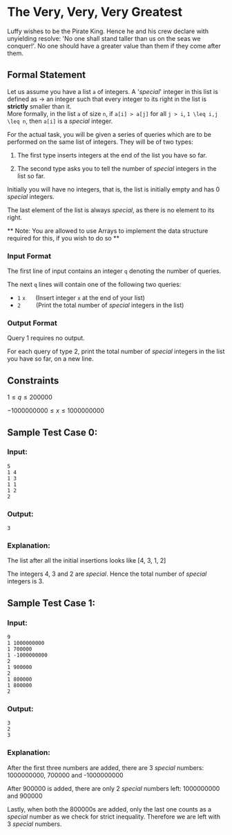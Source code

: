 # The Very, Very, Very Greatest

<!-- # Problem Statement -->

<!----------------------->

Luffy wishes to be the Pirate King. Hence he and his crew declare with unyielding resolve: 'No one shall stand taller than us on the seas we conquer!'. No one should have a greater value than them if they come after them.

## Formal Statement

<!----------------------->

Let us assume you have a list `a` of integers. A '_special_' integer in this list is defined as -> an integer such that every integer to its right in the list is **strictly** smaller than it. <br>
More formally, in the list `a` of size `n`, if `a[i] > a[j]` for all `j > i`, `1 \leq i,j \leq n`, then `a[i]` is a _special_ integer.

For the actual task, you will be given a series of queries which are to be performed on the same list of integers. They will be of two types:

1. The first type inserts integers at the end of the list you have so far.

2. The second type asks you to tell the number of _special_ integers in the list so far.

Initially you will have no integers, that is, the list is initially empty and has 0 _special_ integers.

The last element of the list is always _special_, as there is no element to its right.

** Note: You are allowed to use Arrays to implement the data structure required for this, if you wish to do so **

### Input Format

<!----------------------->

The first line of input contains an integer `q` denoting the number of queries.

The next `q` lines will contain one of the following two queries:

- `1` `x` &nbsp; &nbsp; &nbsp;(Insert integer `x` at the end of your list)
- `2` &nbsp; &nbsp; &nbsp; &nbsp; (Print the total number of _special_ integers in the list)

### Output Format

<!----------------------->

Query 1 requires no output.

For each query of type 2, print the total number of _special_ integers in the list you have so far, on a new line.

## Constraints

<!----------------------->

$1 \leq q \leq 200000$

$-1000000000 \leq x \leq 1000000000$

## Sample Test Case 0:

### Input:

```
5
1 4
1 3
1 1
1 2
2
```

### Output:

```
3
```

### Explanation:

The list after all the initial insertions looks like [4, 3, 1, 2]

The integers 4, 3 and 2 are _special_. Hence the total number of _special_ integers is 3.

## Sample Test Case 1:

### Input:

```
9
1 1000000000
1 700000
1 -1000000000
2
1 900000
2
1 800000
1 800000
2
```

### Output:

```
3
2
3
```

### Explanation:

After the first three numbers are added, there are 3 _special_ numbers: 1000000000, 700000 and -1000000000

After 900000 is added, there are only 2 _special_ numbers left: 1000000000 and 900000

Lastly, when both the 800000s are added, only the last one counts as a _special_ number as we check for strict inequality. Therefore we are left with 3 _special_ numbers.
